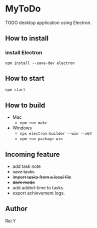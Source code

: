 # MyToDo
TODO desktop application using Electron.

## How to install
### install Electron
```npm install --save-dev electron```

## How to start
```npm start```

## How to build
 - Mac
    - ```npm run make```
 - Windows
    - ```npx electron-builder --win --x64```
    - ```npm run package-win```

## Incoming feature
 - add task note
 - ~~save tasks~~
 - ~~import tasks from a local file~~
 - ~~dark mode~~
 - add added-time to tasks
 - export achievement logs.


## Author
Rei.Y